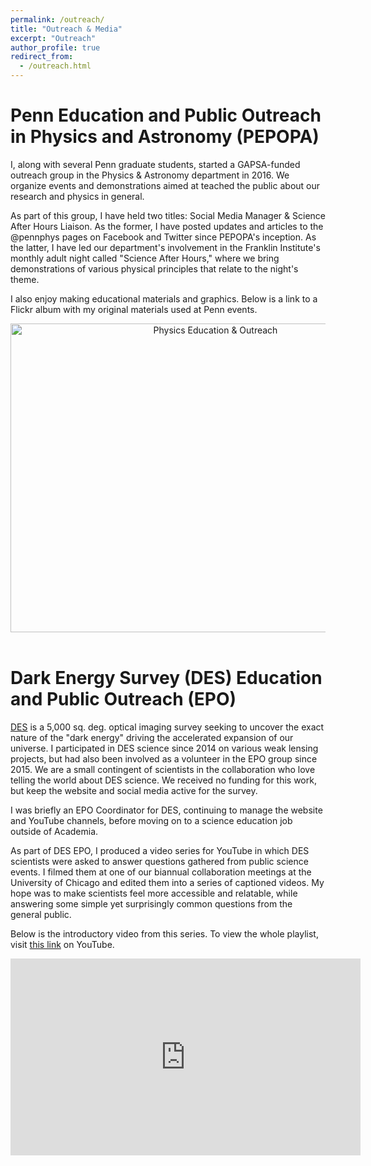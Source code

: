```yaml
---
permalink: /outreach/
title: "Outreach & Media"
excerpt: "Outreach"
author_profile: true
redirect_from: 
  - /outreach.html
---
```


Penn Education and Public Outreach in Physics and Astronomy (PEPOPA)
======
I, along with several Penn graduate students, started a GAPSA-funded outreach group in the Physics & Astronomy department in 2016. We organize events and demonstrations aimed at teached the public about our research and physics in general. 

As part of this group, I have held two titles: Social Media Manager & Science After Hours Liaison. As the former, I have posted updates and articles to the @pennphys pages on Facebook and Twitter since PEPOPA's inception. As the latter, I have led our department's involvement in the Franklin Institute's monthly adult night called "Science After Hours," where we bring demonstrations of various physical principles that relate to the night's theme.

I also enjoy making educational materials and graphics. Below is a link to a Flickr album with my original materials used at Penn events.

<center>
<a data-flickr-embed="true"  href="https://www.flickr.com/photos/139928212@N03/albums/72157669109921869" title="Physics Education &amp; Outreach"><img src="https://live.staticflickr.com/4707/39993837682_ce0592bfc6_z.jpg" width="640" height="494" alt="Physics Education &amp; Outreach"></a><script async src="//embedr.flickr.com/assets/client-code.js" charset="utf-8"></script>
</center>
<br>


Dark Energy Survey (DES) Education and Public Outreach (EPO)
======
[DES](https://www.darkenergysurvey.org) is a 5,000 sq. deg. optical imaging survey seeking to uncover the exact nature of the "dark energy" driving the accelerated expansion of our universe. 
I participated in DES science since 2014 on various weak lensing projects, but had also been involved as a volunteer in the EPO group since 2015. We are a small contingent of scientists in the collaboration who love telling the world about DES science. We received no funding for this work, but keep the website and social media active for the survey. 

I was briefly an EPO Coordinator for DES, continuing to manage the website and YouTube channels, before moving on to a science education job outside of Academia.

As part of DES EPO, I produced a video series for YouTube in which DES scientists were asked to answer questions gathered from public science events. I filmed them at one of our biannual collaboration meetings at the University of Chicago and edited them into a series of captioned videos. My hope was to make scientists feel more accessible and relatable, while answering some simple yet surprisingly common questions from the general public.

Below is the introductory video from this series. To view the whole playlist, visit [this link](https://www.youtube.com/watch?v=pVKYwyYFxxA&list=PLq6sect2OPIiTc-bkGnBcMohYIVQ8PTfH) on YouTube.

<center>
  <iframe width="560" height="315" src="https://www.youtube.com/embed/watch?v=pVKYwyYFxxA&list=PLq6sect2OPIiTc-bkGnBcMohYIVQ8PTfH" frameborder="0" allow="accelerometer; autoplay; encrypted-media; gyroscope; picture-in-picture" allowfullscreen></iframe>
</center>


